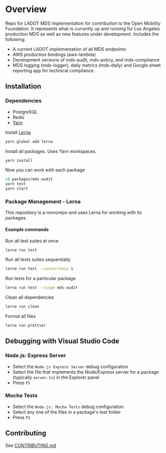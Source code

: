# Overview

Repo for LADOT MDS implementation for contribution to the Open Mobility Foundation.  It represents what is currently up and running for Los Angeles production MDS as well as new features under development.  Includes the following:

* A current LADOT implementation of all MDS endpoints
* AWS production bindings (aws-lambda)
* Development versions of mds-audit, mds-policy, and mds-compliance
* MDS logging (mds-logger), daily metrics (mds-daily) and Google sheet reporting app for technical compliance.

## Installation

### Dependencies

* PostgreSQL
* Redis
* [Yarn](https://yarnpkg.com/en/docs/install#mac-stable)

Install [Lerna](https://lerna.js.org/)

```sh
yarn global add lerna
```

Install all packages.  Uses Yarn workspaces.

```sh
yarn install
```

Now you can work with each package

```sh
cd packages/mds-audit
yarn test
yarn start
```

### Package Management - Lerna

This repository is a monorepo and uses Lerna for working with its packages.

#### Example commands

Run all test suites at once

```sh
lerna run test
```

Run all tests suites sequentially

```sh
lerna run test --concurrency 1
```

Run tests for a particular package

```sh
lerna run test --scope mds-audit
```

Clean all dependencies

```sh
lerna run clean
```

Format all files

```sh
lerna run prettier
```

## Debugging with Visual Studio Code

### Node.js: Express Server

* Select the `Node.js Express Server` debug configuration
* Select the file that implements the Node/Express server for a package (typically `server.ts`) in the Explorer panel
* Press `F5`

### Mocha Tests

* Select the `Node.js: Mocha Tests` debug configuration
* Select any one of the files in a package's test folder
* Press `F5`

## Contributing

See [CONTRIBUTING.md](.github/CONTRIBUTING.md)
